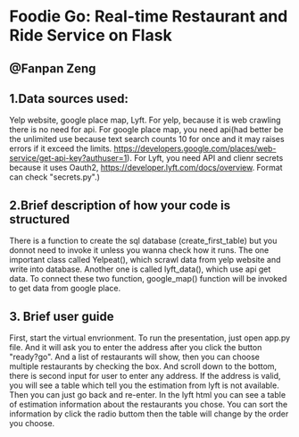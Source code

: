 # Foodie Go: Real-time Restaurant and Ride Service on Flask 
## @Fanpan Zeng


## 1.Data sources used:
Yelp website, google place map, Lyft. For yelp, because it is web crawling there is no need for api. For google place map, you need api(had better be the unlimited use because text search counts 10 for once and it may raises errors if it exceed the limits. https://developers.google.com/places/web-service/get-api-key?authuser=1). For Lyft, you need API and clienr secrets because it uses Oauth2, https://developer.lyft.com/docs/overview. Format can check "secrets.py".)


## 2.Brief description of how your code is structured
There is a function to create the sql database (create_first_table) but you donnot need to invoke it unless you wanna check how it runs. The one important class called Yelpeat(), which scrawl data from yelp website and write into database. Another one is called lyft_data(), which use api get data. To connect these two function, google_map() function will be invoked to get data from google place.

## 3. Brief user guide
First, start the virtual envrionment.
To run the presentation, just open app.py file. And it will ask you to enter the address after you click the button "ready?go". And a list of restaurants will show, then you can choose multiple restaurants by checking the box. And scroll down to the bottom, there is second input for user to enter any address.
If the address is valid, you will see a table which tell you the estimation from lyft is not available.  Then you can just go back and re-enter.
In the lyft html you can see a table of estimation information about the restaurants you chose. You can sort the information by click the radio buttom then the table will change by the order you choose.
